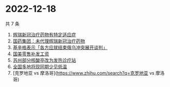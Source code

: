 # 2022-12-18

共 7 条

<!-- BEGIN -->
<!-- 最后更新时间 Sun Dec 18 2022 11:07:55 GMT+0800 (China Standard Time) -->

1. [辉瑞新冠治疗药物有特定适应症](https://www.zhihu.com/search?q=辉瑞新冠治疗药物有特定适应症)
1. [国药集团：未代理辉瑞新冠治疗药物](https://www.zhihu.com/search?q=国药集团：未代理辉瑞新冠治疗药物)
1. [基辛格表示「各方应就结束俄乌冲突展开谈判」](https://www.zhihu.com/search?q=基辛格表示「各方应就结束俄乌冲突展开谈判」)
1. [国美零售补发工资](https://www.zhihu.com/search?q=国美零售补发工资)
1. [苏州部分核酸亭改为发热诊疗站](https://www.zhihu.com/search?q=苏州部分核酸亭改为发热诊疗站)
1. [全国多地将现同期少见低温](https://www.zhihu.com/search?q=全国多地将现同期少见低温)
1. [克罗地亚 vs 摩洛哥](https://www.zhihu.com/search?q=克罗地亚 vs 摩洛哥)

<!-- END -->
